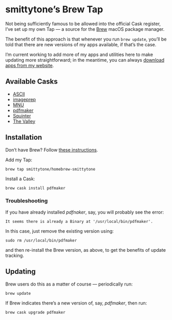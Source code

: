 # smittytone’s Brew Tap #

Not being sufficiently famous to be allowed into the official Cask register, I’ve set up my own Tap — a source for the [Brew](https://brew.sh) macOS package manager.

The benefit of this approach is that whenever you run `brew update`, you’ll be told that there are new versions of my apps available, if that’s the case.

I’m current working to add more of my apps and utilities here to make updating more straightforward; in the meantime, you can always [download apps from my website](https://smittytone.net).

## Available Casks ##

* [ASCII](https://smittytone.net/ascii/index.html)
* [imageprep](https://smittytone.net/imageprep/index.html)
* [MNU](https://smittytone.net/mnu/index.html)
* [pdfmaker](https://smittytone.net/pdfmaker/index.html)
* [Squinter](https://smittytonne.net/squinter/index.html)
* [The Valley](https://smittytone.net/valley/index.html)

## Installation ##

Don’t have Brew? Follow [these instructions](https://brew.sh).

Add my Tap:

```shell
brew tap smittytone/homebrew-smittytone
```

Install a Cask:

```shell
brew cask install pdfmaker
```

### Troubleshooting ###

If you have already installed *pdfnaker*, say, you will probably see the error:

```
It seems there is already a Binary at '/usr/local/bin/pdfmaker'.
```

In this case, just remove the existing version using:

```
sudo rm /usr/local/bin/pdfmaker
```

and then re-install the Brew version, as above, to get the benefits of update tracking.

## Updating ##

Brew users do this as a matter of course — periodically run:

```
brew update
```

If Brew indicates there’s a new version of, say, *pdfmaker*, then run:

```
brew cask upgrade pdfmaker
```
